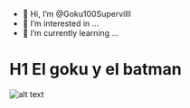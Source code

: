 - 👋 Hi, I’m @Goku100Supervilll
- 👀 I’m interested in ...
- 🌱 I’m currently learning ...
# H1 El goku y el batman
 ![alt text](https://static.carthrottle.com/workspace/uploads/posts/2017/08/f1fcdec15fb9070742722eb61217bb8c.jpg)
